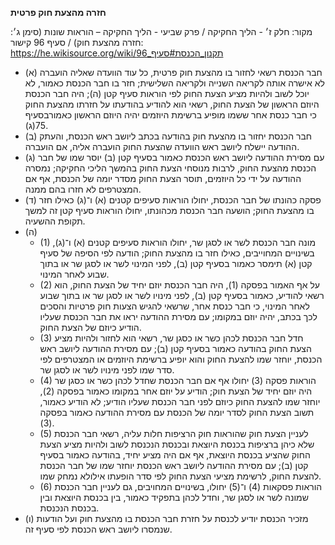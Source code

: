 **חזרה מהצעת חוק פרטית**

מקור: חלק ז׳ - הליך החקיקה / פרק שביעי - הליך החקיקה – הוראות שונות (סימן ג׳: חזרה מהצעת חוק) / סעיף 96
קישור: https://he.wikisource.org/wiki/תקנון_הכנסת#סעיף_96

 * (א) חבר הכנסת רשאי לחזור בו מהצעת חוק פרטית, כל עוד הוועדה שאליה הועברה לא אישרה אותה לקריאה השנייה ולקריאה השלישית; חזר בו חבר הכנסת כאמור, לא יוכל לשוב ולהיות מציע הצעת החוק לפי הוראות סעיף קטן (ה); היה חבר הכנסת היוזם הראשון של הצעת החוק, רשאי הוא להודיע בהודעתו על חזרתו מהצעת החוק כי חבר כנסת אחר ששמו מופיע ברשימת היוזמים יהיה היוזם הראשון כאמורבסעיף 75(ג).
 * (ב) חבר הכנסת יחזור בו מהצעת חוק בהודעה בכתב ליושב ראש הכנסת, והעתק ההודעה יישלח ליושב ראש הוועדה שהצעת החוק הועברה אליה, אם הועברה.
 * (ג) עם מסירת ההודעה ליושב ראש הכנסת כאמור בסעיף קטן (ב) יוסר שמו של חבר הכנסת מהצעת החוק, לרבות מנוסחי הצעת החוק בהמשך הליכי החקיקה; נמסרה ההודעה על ידי כל היוזמים, תוסר הצעת החוק מסדר יומה של הכנסת, אף אם המצטרפים לא חזרו בהם ממנה.
 * (ד) פסקה כהונתו של חבר הכנסת, יחולו הוראות סעיפים קטנים (א) ו־(ג) כאילו חזר בו מהצעת החוק; הושעה חבר הכנסת מכהונתו, יחולו הוראות סעיף קטן זה למשך תקופת ההשעיה.
 * (ה) 
   * (1) מונה חבר הכנסת לשר או לסגן שר, יחולו הוראות סעיפים קטנים (א) ו־(ג), בשינויים המחוייבים, כאילו חזר בו מהצעת החוק; הודעה לפי הסיפה של סעיף קטן (א) תימסר כאמור בסעיף קטן (ב), לפני המינוי לשר או לסגן שר או בתוך שבוע לאחר המינוי.
   * (2) על אף האמור בפסקה (1), היה חבר הכנסת יוזם יחיד של הצעת החוק, הוא רשאי להודיע, כאמור בסעיף קטן (ב), לפני מינויו לשר או לסגן שר או בתוך שבוע לאחר המינוי, כי חבר כנסת אחר, שרשאי להגיש הצעות חוק פרטיות והסכים לכך בכתב, יהיה יוזם במקומו; עם מסירת ההודעה יראו את חבר הכנסת שעליו הודיע כיוזם של הצעת החוק.
   * (3) חדל חבר הכנסת לכהן כשר או כסגן שר, רשאי הוא לחזור ולהיות מציע הצעת החוק בהודעה כאמור בסעיף קטן (ב); עם מסירת ההודעה ליושב ראש הכנסת, יוחזר שמו להצעת החוק והוא יופיע ברשימת היוזמים או המצטרפים לפי סדר שמו לפני מינויו לשר או לסגן שר.
   * (4) הוראות פסקה (3) יחולו אף אם חבר הכנסת שחדל לכהן כשר או כסגן שר היה יוזם יחיד של הצעת חוק; הודיע על יוזם אחר במקומו כאמור בפסקה (2), יוחזר שמו להצעת החוק כיוזם לפני חבר הכנסת שעליו הודיע; לא הודיע כאמור, תשוב הצעת החוק לסדר יומה של הכנסת עם מסירת ההודעה כאמור בפסקה (3).
   * (5) לעניין הצעת חוק שהוראות חוק הרציפות חלות עליה, רשאי חבר הכנסת שלא כיהן ברציפות בכנסת היוצאת ובכנסת הנכנסת לשוב ולהיות מציע הצעת החוק שהציע בכנסת היוצאת, אף אם היה מציע יחיד, בהודעה כאמור בסעיף קטן (ב); עם מסירת ההודעה ליושב ראש הכנסת יוחזר שמו של חבר הכנסת להצעת החוק, לרשימת מציעי הצעת החוק לפי סדר הופעתו אילולא נמחק שמו.
   * (6) הוראות פסקאות (4) ו־(5) יחולו, בשינויים המחויבים, גם לעניין חבר הכנסת שמונה לשר או לסגן שר, וחדל לכהן בתפקיד כאמור, בין בכנסת היוצאת ובין בכנסת הנכנסת.
 * (ו) מזכיר הכנסת יודיע לכנסת על חזרת חבר הכנסת בו מהצעת חוק ועל הודעות שנמסרו ליושב ראש הכנסת לפי סעיף זה.